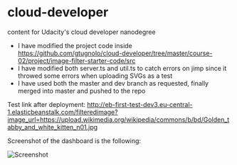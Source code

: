 # cloud-developer
content for Udacity's cloud developer nanodegree

- I have modified the project code inside https://github.com/gtugnolo/cloud-developer/tree/master/course-02/project/image-filter-starter-code/src
- I have modified both server.ts and util.ts to catch errors on jimp since it throwed some errors when uploading SVGs as a test
- I have used both the master and dev branch as requested, finally merged into master and pushed to the repo

Test link after deployment:
http://eb-first-test-dev3.eu-central-1.elasticbeanstalk.com/filteredimage?image_url=https://upload.wikimedia.org/wikipedia/commons/b/bd/Golden_tabby_and_white_kitten_n01.jpg

Screenshot of the dashboard is the following:

![Screenshot](Screenshot_EB_Dashboard.png)